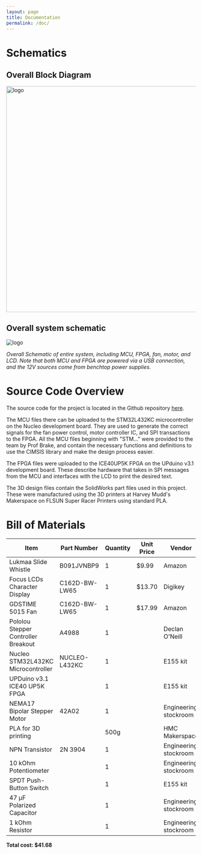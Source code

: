 ```yaml
---
layout: page
title: Documentation
permalink: /doc/
---
```


# Schematics
<!-- Include images of the schematics for your system. They should follow best practices for schematic drawings with all parts and pins clearly labeled. You may draw your schematics either with a software tool or neatly by hand. -->

## Overall Block Diagram

<div style="text-align: left">
  <img src="../assets/schematics/block_diagram.png" alt="logo" width="600" />
</div>

## Overall system schematic

<div style="text-align: left">
  <img src="../assets/schematics/system_schem.png" alt="logo"/>
  <p style="font-style: italic"> Overall Schematic of entire system, including MCU, FPGA, fan, motor, and LCD. Note that both MCU and FPGA are powered via a USB connection, and the 12V sources come from benchtop power supplies. </p>
</div>

# Source Code Overview

The source code for the project is located in the Github repository [here](https://github.com/doneill890/slide-whistle/tree/main/src). 

The MCU files there can be uploaded to the STM32L432KC microcontroller on the Nucleo development board. They are used to generate the correct signals for the fan power control, motor controller IC, and SPI transactions to the FPGA. All the MCU files beginning with "STM..." were provided to the team by Prof Brake, and contain the necessary functions and definitions to use the CIMSIS library and make the design process easier. 

The FPGA files were uploaded to the ICE40UP5K FPGA on the UPduino v3.1 development board. These describe hardware that takes in SPI messages from the MCU and interfaces with the LCD to print the desired text.

The 3D design files contain the SolidWorks part files used in this project. These were manufactured using the 3D printers at Harvey Mudd's Makerspace on FLSUN Super Racer Printers using standard PLA.
# Bill of Materials

| Item | Part Number | Quantity | Unit Price | Vendor | Link |
| ---- | ----------- | -------- | ---------- | ------ | ---- |
| Lukmaa Slide Whistle | B091JVNBP9 | 1 | $9.99 | Amazon | [link](https://www.amazon.com/Lukmaa-Whistle-Instrument-Parent-Child-Stuffers/dp/B091JVNBP9/ref=sr_1_11?crid=2WIX541U4JRYK&keywords=slide+whistle&qid=1666912591&qu=eyJxc2MiOiI0LjgxIiwicXNhIjoiNC4xNyIsInFzcCI6IjQuMDIifQ%3D%3D&sprefix=slide+whistle%2Caps%2C164&sr=8-11) |
| Focus LCDs Character Display | C162D-BW-LW65 | 1 | $13.70 | Digikey | [link](https://www.digikey.com/en/products/detail/focus-lcds/C162D-BW-LW65/13683627) |
| GDSTIME 5015 Fan | C162D-BW-LW65 | 1 | $17.99 | Amazon | [link](https://www.amazon.com/gp/product/B089Y3QPYF/ref=ox_sc_act_title_2?smid=A235LT0EDLFSAR&psc=1) |
| Pololou Stepper Controller Breakout | A4988 | 1 |  | Declan O'Neill | |
| Nucleo STM32L432KC Microcontroller | NUCLEO-L432KC | 1 |  | E155 kit | [link](https://www.st.com/en/evaluation-tools/nucleo-l432kc.html) |
| UPDuino v3.1 ICE40 UP5K FPGA |  | 1 |  | E155 kit | [link](https://upduino.readthedocs.io/en/latest/introduction/introduction.html) |
| NEMA17 Bipolar Stepper Motor | 42A02 | 1 | | Engineering stockroom| |
| PLA for 3D printing |  | 500g |   | HMC Makerspace |  |
| NPN Transistor | 2N 3904 | 1 |   | Engineering stockroom |  |
| 10 kOhm Potentiometer |  | 1 |  | Engineering stockroom |  |
| SPDT Push-Button Switch |  | 1 |  | E155 kit |  | 
| 47 μF Polarized Capacitor |  | 1 |  | Engineering stockroom |  |
| 1 kOhm Resistor |  | 1 |  | Engineering stockroom |  |

**Total cost: $41.68**
